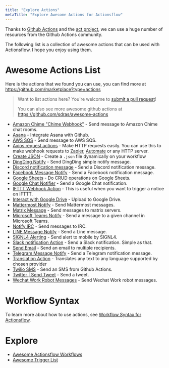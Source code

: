 ```yaml
---
title: "Explore Actions"
metaTitle: "Explore Awesome Actions for Actionsflow"
---
```


Thanks to [Github Actions](https://github.com/marketplace?type=actions) and the [act project](https://github.com/nektos/act), we can use a huge number of resources from the Github Actions community.

The following list is a collection of awesome actions that can be used with Actionsflow. I hope you enjoy using them.

# Awesome Actions List

Here is the actions that we found you can use, you can find more at <https://github.com/marketplace?type=actions>

> Want to list actions here? You're welcome to [submit a pull request](https://github.com/actionsflow/actionsflow/edit/main/docs/actions.md)!
> 
> You can also see more awesome github actions at <https://github.com/sdras/awesome-actions>

- [Amazon Chime "Chime Webhook"](https://github.com/marketplace/actions/amazon-chime-chime-webhook-action-for-github-actions) - Send message to Amazon Chime chat rooms.
- [Asana](https://github.com/marketplace/actions/asana-git) - Integrate Asana with Github.
- [AWS SQS](https://github.com/marketplace/actions/aws-sqs) - Send message to AWS SQS.
- [Axios request actions](https://github.com/marketplace/actions/axios-action) - Make HTTP requests easily. You can use this to make webhook requests to [Zapier](https://zapier.com/), [Automate](https://automate.io/) or any HTTP server.
- [Create JSON](https://github.com/marketplace/actions/create-json) - Create a `.json` file dynamically on your workflow
- [DingDing Notify](https://github.com/marketplace/actions/dingding-notify-action) - Send DingDing simple notify message.
- [Discord notification message](https://github.com/marketplace/actions/actions-for-discord) - Send a Discord notification message.
- [Facebook Message Notify](https://github.com/marketplace/actions/facebook-message-notify) - Send a Facebook notification message.
- [Google Sheets](https://github.com/marketplace/actions/gsheet-action) - Do CRUD operations on Google Sheets.
- [Google Chat Notifier](https://github.com/marketplace/actions/google-chat-release-notifier) - Send a Google Chat notification.
- [IFTTT Webhook Action](https://github.com/marketplace/actions/ifttt-webhook-action) - This is useful when you want to trigger a notice on IFTTT.
- [Interact with Google Drive](https://github.com/marketplace/actions/interact-with-google-drive) - Upload to Google Drive.
- [Mattermost Notify](https://github.com/marketplace/actions/mattermost) - Send Mattermost messages.
- [Matrix Message](https://github.com/marketplace/actions/matrix-message) - Send messages to matrix servers.
- [Microsoft Teams Notify](https://github.com/marketplace/actions/microsoft-teams-generic) - Send a message to a given channel in Microsoft Teams.
- [Notify IRC](https://github.com/marketplace/actions/notify-irc) - Send messages to IRC.
- [LINE Message Notify](https://github.com/marketplace/actions/line-message-notify) - Send a Line message.
- [SIGNL4 Alerting](https://github.com/marketplace/actions/signl4-alerting) - Send alert to mobile by SIGNL4.
- [Slack notification Action](https://github.com/marketplace/actions/github-action-for-slack) - Send a Slack notification. Simple as that.
- [Send Email](https://github.com/marketplace/actions/send-email) - Send an email to multiple recipients.
- [Telegram Message Notify](https://github.com/marketplace/actions/telegram-message-notify) - Send a Telegram notification message.
- [Translation Action](https://github.com/marketplace/actions/translation-action) - Translates any text to any language supported by chosen provider
- [Twilio SMS](https://github.com/marketplace/actions/twilio-sms) - Send an SMS from Github Actions.
- [Twitter | Send Tweet](https://github.com/marketplace/actions/send-tweet-action) - Send a tweet.
- [Wechat Work Robot Messages](https://github.com/marketplace/actions/wechat-work-robot-messages) - Send Wechat Work robot messages.

# Workflow Syntax

To learn more about how to use actions, see [Workflow Syntax for Actionsflow](./workflow.md).

# Explore

- [Awesome Actionsflow Workflows](https://github.com/actionsflow/awesome-actionsflow)
- [Awesome Trigger List](./triggers.md)
